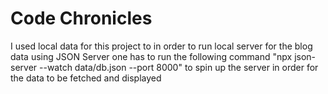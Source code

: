 # Code Chronicles

I used local data for this project to in order to run local server for the blog data using JSON Server one has to run the following command "npx json-server --watch data/db.json --port 8000" to spin up the server in order for the data to be fetched and displayed